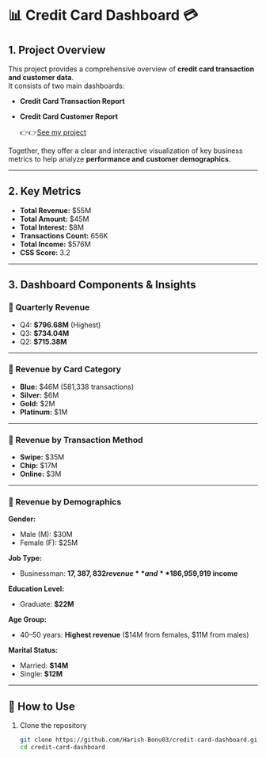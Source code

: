 # 📊 Credit Card Dashboard 💳

## 1. Project Overview  
This project provides a comprehensive overview of **credit card transaction and customer data**.  
It consists of two main dashboards:  

- **Credit Card Transaction Report**  
- **Credit Card Customer Report**

  
  👉👉[See my project](https://github.com/your-username/your-project-repo)


Together, they offer a clear and interactive visualization of key business metrics to help analyze **performance and customer demographics**.

---

## 2. Key Metrics  

- **Total Revenue:** $55M  
- **Total Amount:** $45M  
- **Total Interest:** $8M  
- **Transactions Count:** 656K  
- **Total Income:** $576M  
- **CSS Score:** 3.2  

---

## 3. Dashboard Components & Insights  

### 🔹 Quarterly Revenue  
- Q4: **$796.68M** (Highest)  
- Q3: **$734.04M**  
- Q2: **$715.38M**  

---

### 🔹 Revenue by Card Category  
- **Blue:** $46M (581,338 transactions)  
- **Silver:** $6M  
- **Gold:** $2M  
- **Platinum:** $1M  

---

### 🔹 Revenue by Transaction Method  
- **Swipe:** $35M  
- **Chip:** $17M  
- **Online:** $3M  

---

### 🔹 Revenue by Demographics  

**Gender:**  
- Male (M): $30M  
- Female (F): $25M  

**Job Type:**  
- Businessman: **$17,387,832 revenue** and **$186,959,919 income**  

**Education Level:**  
- Graduate: **$22M**  

**Age Group:**  
- 40–50 years: **Highest revenue** ($14M from females, $11M from males)  

**Marital Status:**  
- Married: **$14M**  
- Single: **$12M**  


---

## 🚀 How to Use  
1. Clone the repository  
   ```bash
   git clone https://github.com/Harish-Bonu03/credit-card-dashboard.git
   cd credit-card-dashboard
